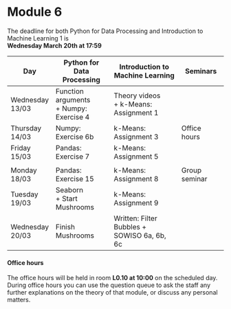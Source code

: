 
# Module 6

The deadline for both Python for Data Processing and Introduction to Machine Learning 1 is<br>**Wednesday March 20th at 17:59**

| Day                | Python for<br>Data Processing | Introduction to<br>Machine Learning      | Seminars          |
|--------------------|-------------------------------|------------------------------------------|-------------------|
| Wednesday<br>13/03 | Function arguments<br>+ Numpy: Exercise 4 | Theory videos<br>+ k-Means: Assignment 1 |       |
| Thursday<br>14/03  | Numpy: Exercise 6b            | k-Means: Assignment 3                    | Office hours      |
| Friday<br>15/03    | Pandas: Exercise 7            | k-Means: Assignment 5                    |                   |
|                    |                               |                                          |                   |
| Monday<br>18/03    | Pandas: Exercise 15           | k-Means: Assignment 8                    | Group seminar     |
| Tuesday<br>19/03   | Seaborn<br>+ Start Mushrooms  | k-Means: Assignment 9                    |                   |
| Wednesday<br>20/03 | Finish Mushrooms              | Written: Filter Bubbles +<br>SOWISO 6a, 6b, 6c |             |



#### Office hours

The office hours will be held in room **L0.10 at 10:00** on the scheduled day. During office hours you can use the question queue to ask the staff any further explanations on the theory of that module, or discuss any personal matters.

